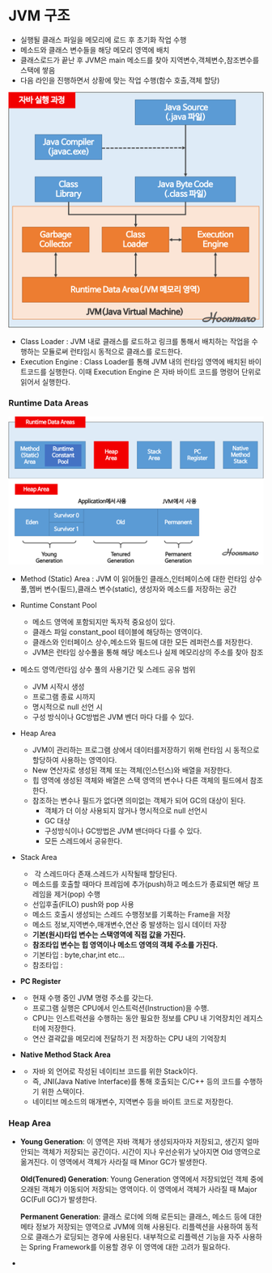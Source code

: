 #  JVM 구조

- 실행될 클래스 파일을 메모리에 로드 후 초기화 작업 수행
- 메소드와 클래스 변수들을 해당 메모리 영역에 배치
- 클래스로드가 끝난 후 JVM은 main 메소드를 찾아 지역변수,객체변수,참조변수를 스택에 쌓음
- 다음 라인을 진행하면서 상황에 맞는 작업 수행(함수 호출,객체 할당)

![img](./images/jvm1.png)

- Class Loader : JVM 내로 클래스를 로드하고 링크를 통해서 배치하는 작업을 수행하는 모듈로써 런타임시 동적으로 클래스를 로드한다.
- Execution Engine : Class Loader를 통해 JVM 내의 런타임 영역에 배치된 바이트코드를 실행한다. 이때 Execution Engine 은 자바 바이트 코드를 명령어 단위로 읽어서 실행한다.

### Runtime Data Areas

![img](./images/jvm2.png)

- Method (Static) Area : JVM 이 읽어들인 클래스,인터페이스에 대한 런타임 상수 풀,멤버 변수(필드),클래스 변수(static), 생성자와 메소드를 저장하는 공간

- Runtime Constant Pool 

  - 메소드 영역에 포함되지만 독자적 중요성이 있다.
  - 클래스 파일 constant_pool 테이블에 해당하는 영역이다.
  - 클래스와 인터페이스 상수,메소드와 필드에 대한 모든 레퍼런스를 저장한다.
  - JVM은 런타임 상수풀을 통해 해당 메소드나 실제 메모리상의 주소를 찾아 참조

- 메소드 영역/런타임 상수 풀의 사용기간 및 스레드 공유 범위

  - JVM 시작시 생성
  - 프로그램 종료 시까지
  - 명시적으로 null 선언 시
  - 구성 방식이나 GC방법은 JVM 벤더 마다 다를 수 있다.

- Heap Area

  - JVM이 관리하는 프로그램 상에서 데이터를저장하기 위해 런타임 시 동적으로 할당하여 사용하는 영역이다.
  - New 연산자로 생성된 객체 또는 객체(인스턴스)와 배열을 저장한다.
  - 힙 영역에 생성된 객체와 배열은 스택 영역의 변수나 다른 객체의 필드에서 참조한다.
  - 참조하는 변수나 필드가 없다면 의미없는 객체가 되어 GC의 대상이 된다.
    - 객체가 더 이상 사용되지 않거나 명시적으로 null 선언시
    - GC 대상
    - 구성방식이나 GC방법은 JVM 밴더마다 다를 수 있다.
    - 모든 스레드에서 공유한다.

- Stack Area

  -  각 스레드마다 존재.스레드가 시작될때 할당된다.
  - 메소드를 호출할 때마다 프레임에 추가(push)하고 메소드가 종료되면 해당 프레임을 제거(pop) 수행
  - 선입후출(FILO) push와 pop 사용
  - 메소드 호출시 생성되는 스레드 수행정보를 기록하는 Frame을 저장
  - 메소드 정보,지역변수,매개변수,연산 중 발생하는 임시 데이터 자장
  - **기본(원시)타입 변수는 스택영역에 직접 값을 가진다.**
  - **참조타입 변수는 힙 영역이나 메소드 영역의 객체 주소를 가진다.**
  - 기본타입 : byte,char,int etc...
  - 참조타입 : 

- **PC Register**

- - 현재 수행 중인 JVM 명령 주소를 갖는다.
  - 프로그램 실행은 CPU에서 인스트럭션(Instruction)을 수행.
  - CPU는 인스트럭션을 수행하는 동안 필요한 정보를 CPU 내 기억장치인 레지스터에 저장한다.
  - 연산 결곽값을 메모리에 전달하기 전 저장하는 CPU 내의 기억장치

- **Native Method Stack Area**

- - 자바 외 언어로 작성된 네이티브 코드를 위한 Stack이다.
  - 즉, JNI(Java Native Interface)를 통해 호출되는 C/C++ 등의 코드를 수행하기 위한 스택이다.
  - 네이티브 메소드의 매개변수, 지역변수 등을 바이트 코드로 저장한다.

### Heap Area

- **Young Generation**: 이 영역은 자바 객체가 생성되자마자 저장되고, 생긴지 얼마 안되는 객체가 저장되는 공간이다. 시간이 지나 우선순위가 낮아지면 Old 영역으로 옮겨진다. 이 영역에서 객체가 사라질 때 Minor GC가 발생한다.

  **Old(Tenured) Generation**: Young Generation 영역에서 저장되었던 객체 중에 오래된 객체가 이동되어 저장되는 영역이다. 이 영역에서 객체가 사라질 때 Major GC(Full GC)가 발생한다.

  **Permanent Generation**: 클래스 로더에 의해 로든되는 클래스, 메소드 등에 대한 메타 정보가 저장되는 영역으로 JVM에 의해 사용된다. 리플렉션을 사용하여 동적으로 클래스가 로딩되는 경우에 사용된다. 내부적으로 리플렉션 기능을 자주 사용하는 Spring Framework를 이용할 경우 이 영역에 대한 고려가 필요하다.

- 

  

  